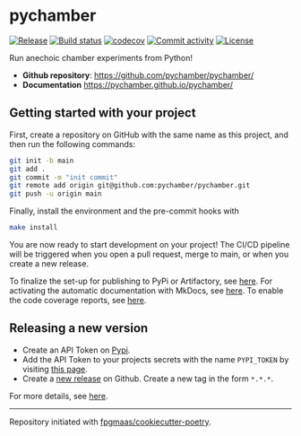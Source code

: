 # pychamber

[![Release](https://img.shields.io/github/v/release/pychamber/pychamber)](https://img.shields.io/github/v/release/pychamber/pychamber)
[![Build status](https://img.shields.io/github/actions/workflow/status/pychamber/pychamber/main.yml?branch=main)](https://github.com/pychamber/pychamber/actions/workflows/main.yml?query=branch%3Amain)
[![codecov](https://codecov.io/gh/pychamber/pychamber/branch/main/graph/badge.svg)](https://codecov.io/gh/pychamber/pychamber)
[![Commit activity](https://img.shields.io/github/commit-activity/m/pychamber/pychamber)](https://img.shields.io/github/commit-activity/m/pychamber/pychamber)
[![License](https://img.shields.io/github/license/pychamber/pychamber)](https://img.shields.io/github/license/pychamber/pychamber)

Run anechoic chamber experiments from Python!

- **Github repository**: <https://github.com/pychamber/pychamber/>
- **Documentation** <https://pychamber.github.io/pychamber/>

## Getting started with your project

First, create a repository on GitHub with the same name as this project, and then run the following commands:

``` bash
git init -b main
git add .
git commit -m "init commit"
git remote add origin git@github.com:pychamber/pychamber.git
git push -u origin main
```

Finally, install the environment and the pre-commit hooks with 

```bash
make install
```

You are now ready to start development on your project! The CI/CD
pipeline will be triggered when you open a pull request, merge to main,
or when you create a new release.

To finalize the set-up for publishing to PyPi or Artifactory, see
[here](https://fpgmaas.github.io/cookiecutter-poetry/features/publishing/#set-up-for-pypi).
For activating the automatic documentation with MkDocs, see
[here](https://fpgmaas.github.io/cookiecutter-poetry/features/mkdocs/#enabling-the-documentation-on-github).
To enable the code coverage reports, see [here](https://fpgmaas.github.io/cookiecutter-poetry/features/codecov/).

## Releasing a new version

- Create an API Token on [Pypi](https://pypi.org/).
- Add the API Token to your projects secrets with the name `PYPI_TOKEN` by visiting 
[this page](https://github.com/pychamber/pychamber/settings/secrets/actions/new).
- Create a [new release](https://github.com/pychamber/pychamber/releases/new) on Github. 
Create a new tag in the form ``*.*.*``.

For more details, see [here](https://fpgmaas.github.io/cookiecutter-poetry/features/cicd/#how-to-trigger-a-release).

---

Repository initiated with [fpgmaas/cookiecutter-poetry](https://github.com/fpgmaas/cookiecutter-poetry).